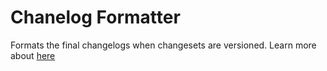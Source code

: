 # Chanelog Formatter

Formats the final changelogs when changesets are versioned. Learn more about [here](https://github.com/changesets/changesets/blob/main/docs/modifying-changelog-format.md)
